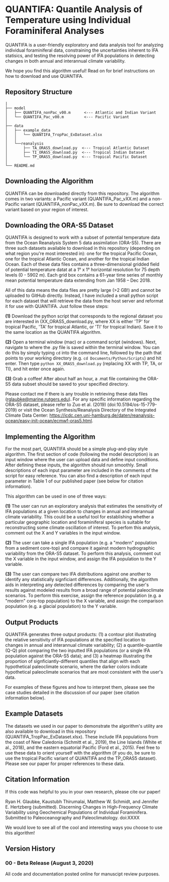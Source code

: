 # QUANTIFA: Quantile Analysis of Temperature using Individual Foraminiferal Analyses
QUANTIFA is a user-friendly exploratory and data analysis tool for analyzing individual foraminiferal data, constraining the uncertainties inherent to IFA statisics, and testing the resolving power of IFA populations in detecting changes in both annual and interannual climate variability.

We hope you find this algorithm useful! Read on for brief instructions on how to download and use QUANTIFA.

## Repository Structure
```
|
├── model
│   ├── QUANTIFA_nonPac_v00.m      <--- Atlantic and Indian Variant
│   └── QUANTIFA_Pac_v00.m         <--- Pacific Variant
│
├── data
│   ├── example_data
│   │   └── QUANTIFA_TropPac_ExDataset.xlsx
│   │ 
│   └──reanalysis
│       ├── TA_ORAS5_download.py  <--- Tropical Atlantic Dataset
│       ├── TI_ORAS5_download.py  <--- Tropical Indian Dataset
│       └── TP_ORAS5_download.py  <--- Tropical Pacific Dataset
│
└── README.md
```
## Downloading the Algorithm
QUANTIFA can be downloaded directly from this repository. The algorithm comes in two variants: a Pacific variant (QUANTIFA_Pac_vXX.m) and a non-Pacific variant (QUANTIFA_nonPac_vXX.m). Be sure to download the correct variant based on your region of interest.

## Downloading the ORA-S5 Dataset
QUANTIFA is designed to work with a subset of potential temperature data from the Ocean Reanalysis System 5 data assimilation (ORA-S5). There are three such datasets available to download in this repository (depending on what region you're most interested in): one for the tropical Pacific Ocean, one for the tropical Atlantic Ocean, and another for the tropical Indian Ocean. Each of these data files contains a three-dimensional gridded field of potential temperature datat at a 1° x 1° horizontal resolution for 75 depth levels (0 - 5902 m). Each grid box contains a 61-year time series of monthly mean potential temperature data extending from Jan 1958 – Dec 2018.

All of this data means the data files are pretty large (>2 GB!) and cannot be uploaded to GitHub directly. Instead, I have included a small python script for each dataset that will retrieve the data from the host server and reformat it for use with QUANTIFA. Just follow these steps:

**(1)** Download the python script that corresponds to the regional dataset you are interested in (XX_ORAS5_download.py, where XX is either 'TP' for tropical Pacific, 'TA' for tropical Atlantic, or 'TI' for tropical Indian). Save it to the same location as the QUANTIFA algorithm.

**(2)** Open a terminal window (mac) or a command script (windows). Next, navigate to where the .py file is saved within the terminal window. You can do this by simply typing ```cd``` into the command line, followed by the path that points to your working directory (e.g. ```cd Documents/Python/Scripts```) and hit enter. Then type ```python XX_ORAS5_download.py``` (replacing XX with TP, TA, or TI), and hit enter once again.

**(3)** Grab a coffee! After about half an hour, a .mat file containing the ORA-S5 data subset should be saved to your specified directory.

Please contact me if there is any trouble in retrieving these data files (rglaubke@marine.rutgers.edu). For any specific information regarding the ORA-S5 dataset, please refer to Zuo et al. (2019) (doi:10.5194/os-15-779-2019) or visit the Ocean Synthesis/Reanalysis Directory of the Integrated Climate Data Center: https://icdc.cen.uni-hamburg.de/daten/reanalysis-ocean/easy-init-ocean/ecmwf-oras5.html.

## Implementing the Algorithm
For the most part, QUANTIFA should be a simple plug-and-play style algorithm. The first section of code (following the model description) is an input window where the user can upload data and define input conditions. After defining these inputs, the algorithm should run smoothly. Small descriptions of each input parameter are included in the comments of the script for easy reference. You can also find a description of each input parameter in Table 1 of our published paper (see below for citation information).

This algorithm can be used in one of three ways:

**(1)** The user can run an exploratory analysis that estimates the sensitivity of IFA populations at a given location to changes in annual and interannual climate variability. This could be a useful tool for establishing whether a particular geographic location and foraminiferal species is suitable for reconstructing some climate oscillation of interest. To perfom this analysis, comment out the X and Y variables in the input window.

**(2)** The user can take a single IFA population (e.g. a "modern" population from a sediment core-top) and compare it against modern hydrographic variability from the ORA-S5 dataset. To perform this analysis, comment out the X variable in the input window, and assign the IFA population to the Y variable.

**(3)** The user can compare two IFA distributions against one another to identify any statistically signficiant differences. Additionally, the algorithm aids in interpreting any detected differences by comparing the user's results against modeled results from a broad range of potential paleoclimate scenarios. To perform this exercise, assign the reference population (e.g. a "modern" core-top population) to the X variable, and assign the comparison population (e.g. a glacial population) to the Y variable.

## Output Products
QUANTIFA generates three output products: (1) a contour plot illustrating the relative sensitivity of IFA populations at the specified location to changes in annual and interannual climate variability; (2) a quantile-quantile (Q-Q) plot comparing the two inputted IFA populations (or a single IFA population against the ORA-S5 data); and (3) a heatmap illustrating the proportion of signficiantly-different quantiles that align with each hypothetical paleoclimate scenario, where the darker colors indicate hypothetical paleoclimate scenarios that are most consistent with the user's data.

For examples of these figures and how to interpret them, please see the case studies detailed in the discussion of our paper (see citation information below).

## Example Datasets
The datasets we used in our paper to demonstrate the algorithm's utility are also available to download in this repository (QUANTIFA_TropPac_ExDataset.xlsx). These include IFA populations from the coast of New Caledonia (Schmitt et al., 2019), the Line Islands (White et al., 2018), and the eastern equatorial Pacific (Ford et al., 2015). Feel free to use these data to orient yourself with the algorithm (if you do, be sure to use the tropical Pacific variant of QUANTIFA and the TP_ORAS5 dataset). Please see our paper for proper references to these data.

## Citation Information
If this code was helpful to you in your own research, please cite our paper!

Ryan H. Glaubke, Kaustubh Thirumalai, Matthew W. Schmidt, and Jennifer E. Hertzberg (submitted). Discerning Changes in High-Frequency Climate Variability using Geochemical Populations of Individual Foraminifera. Submitted to Paleoceanography and Paleoclimatology. doi:XXXX

We would love to see all of the cool and interesting ways you choose to use this algorithm!

## Version History
### 00 - Beta Release (August 3, 2020)
All code and documentation posted online for manuscipt review purposes.
